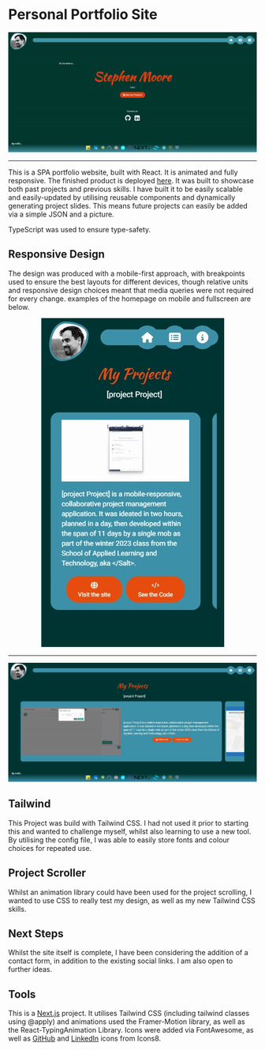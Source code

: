 # Personal Portfolio Site

<div align=center>
 <img src="public/loadUpGIF.gif"/>
</div>

---

This is a SPA portfolio website, built with React. It is animated and fully responsive. The finished product is deployed [here](https://next-portfolio-cyan-nine.vercel.app/). It was built to showcase both past projects and previous skills. I have built it to be easily scalable and easily-updated by utilising reusable components and dynamically generating project slides. This means future projects can easily be added via a  simple JSON and a picture.

TypeScript was used to ensure type-safety. 

## Responsive Design

The design was produced with a mobile-first approach, with breakpoints used to ensure the best layouts for different devices, though relative units and responsive design choices meant that media queries were not required for every change. examples of the homepage on mobile and fullscreen are below.

<div align=center>
 <img src="public/phoneProjects.jpg"/>
</div>

---

<div align=center>
 <img src="public/fullscreenProjects.jpg"/>
</div>

## Tailwind

This Project was build with Tailwind CSS. I had not used it prior to starting this and wanted to challenge myself, whilst also learning to use a new tool. By utilising the config file, I was able to easily store fonts and colour choices for repeated use.

## Project Scroller

Whilst an animation library could have been used for the project scrolling, I wanted to use CSS to really test my design, as well as my new Tailwind CSS skills. 

## Next Steps

Whilst the site itself is complete, I have been considering the addition of a contact form, in addition to the existing social links. I am also open to further ideas.

## Tools
This is a [Next.js](https://nextjs.org/) project. It utilises Tailwind CSS (including tailwind classes using @apply) and animations used the Framer-Motion library, as well as the React-TypingAnimation Library. Icons were added via FontAwesome, as well as [GitHub](https://icons8.com/icon/12599/github) and [LinkedIn](https://icons8.com/icon/8808/linkedin) icons from Icons8.

